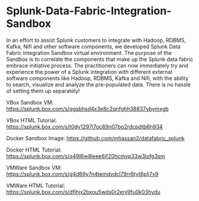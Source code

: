 # Splunk-Data-Fabric-Integration-Sandbox
In an effort to assist Splunk customers to integrate with Hadoop, RDBMS, Kafka, Nifi and other software components, we developed Splunk Data Fabric Integration Sandbox virtual environment. The purpose of the Sandbox is to correlate the components that make up the Splunk data fabric embrace initiative process. The practitioners can now immediately try and experience the power of a Splunk integration with different external software components like Hadoop, RDBMS, Kafka and Nifi, with the ability to search, visualize and analyze the pre-populated data. There is no hassle of setting them up separately!

VBox Sandbox VM: https://splunk.box.com/s/qgsbhsd4x3e8c2qnfghh38837ybymxgb

VBox HTML Tutorial: https://splunk.box.com/s/t0dy1297i7oc89n07bo2rdcpdtb6h934

Docker Sandbox Image: https://github.com/mhassan2/datafabric_splunk

Docker HTML Tutorial: https://splunk.box.com/s/q49l6w8leee6if20hcmvp33w3lofg3sm
 
VMWare Sandbox VM: https://splunk.box.com/s/g4d69y7n4temdvdcl79rr6tyt6plj7x9

VMWare HTML Tutorial: https://splunk.box.com/s/dfihjx2bxou5wds0r2enj9fu0k03hydu
